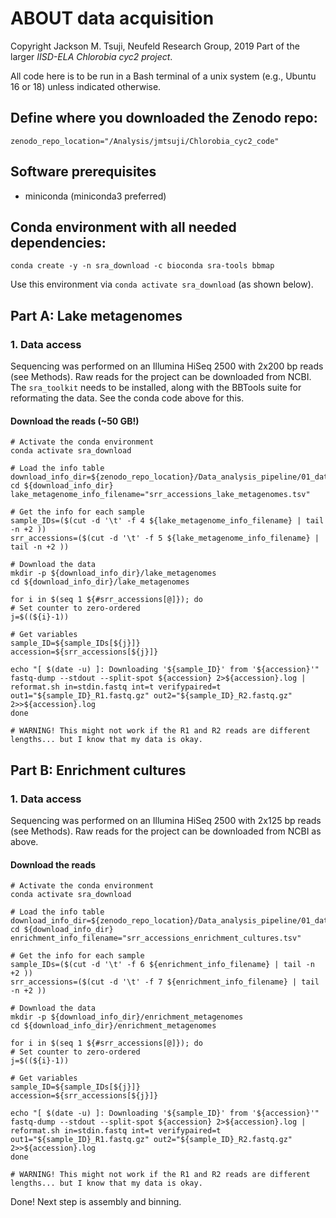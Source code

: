 # ABOUT data acquisition
Copyright Jackson M. Tsuji, Neufeld Research Group, 2019
Part of the larger *IISD-ELA Chlorobia cyc2 project*.

All code here is to be run in a Bash terminal of a unix system (e.g., Ubuntu 16 or 18) unless indicated otherwise.

## Define where you downloaded the Zenodo repo:
```
zenodo_repo_location="/Analysis/jmtsuji/Chlorobia_cyc2_code"
```

## Software prerequisites
- miniconda (miniconda3 preferred)


## Conda environment with all needed dependencies:
```
conda create -y -n sra_download -c bioconda sra-tools bbmap
```
Use this environment via `conda activate sra_download` (as shown below).


## Part A: Lake metagenomes
### 1. Data access
Sequencing was performed on an Illumina HiSeq 2500 with 2x200 bp reads (see Methods). Raw reads for the project can be downloaded from NCBI. The `sra_toolkit` needs to be installed, along with the BBTools suite for reformating the data. See the conda code above for this.

#### Download the reads (~50 GB!)
```
# Activate the conda environment
conda activate sra_download

# Load the info table
download_info_dir=${zenodo_repo_location}/Data_analysis_pipeline/01_data_acquisition
cd ${download_info_dir}
lake_metagenome_info_filename="srr_accessions_lake_metagenomes.tsv"

# Get the info for each sample
sample_IDs=($(cut -d '\t' -f 4 ${lake_metagenome_info_filename} | tail -n +2 ))
srr_accessions=($(cut -d '\t' -f 5 ${lake_metagenome_info_filename} | tail -n +2 ))

# Download the data
mkdir -p ${download_info_dir}/lake_metagenomes
cd ${download_info_dir}/lake_metagenomes

for i in $(seq 1 ${#srr_accessions[@]}); do
# Set counter to zero-ordered
j=$((${i}-1))

# Get variables
sample_ID=${sample_IDs[${j}]}
accession=${srr_accessions[${j}]}

echo "[ $(date -u) ]: Downloading '${sample_ID}' from '${accession}'"
fastq-dump --stdout --split-spot ${accession} 2>${accession}.log | reformat.sh in=stdin.fastq int=t verifypaired=t out1="${sample_ID}_R1.fastq.gz" out2="${sample_ID}_R2.fastq.gz" 2>>${accession}.log
done

# WARNING! This might not work if the R1 and R2 reads are different lengths... but I know that my data is okay.
```


## Part B: Enrichment cultures
### 1. Data access
Sequencing was performed on an Illumina HiSeq 2500 with 2x125 bp reads (see Methods). Raw reads for the project can be downloaded from NCBI as above.

#### Download the reads
```
# Activate the conda environment
conda activate sra_download

# Load the info table
download_info_dir=${zenodo_repo_location}/Data_analysis_pipeline/01_data_acquisition
cd ${download_info_dir}
enrichment_info_filename="srr_accessions_enrichment_cultures.tsv"

# Get the info for each sample
sample_IDs=($(cut -d '\t' -f 6 ${enrichment_info_filename} | tail -n +2 ))
srr_accessions=($(cut -d '\t' -f 7 ${enrichment_info_filename} | tail -n +2 ))

# Download the data
mkdir -p ${download_info_dir}/enrichment_metagenomes
cd ${download_info_dir}/enrichment_metagenomes

for i in $(seq 1 ${#srr_accessions[@]}); do
# Set counter to zero-ordered
j=$((${i}-1))

# Get variables
sample_ID=${sample_IDs[${j}]}
accession=${srr_accessions[${j}]}

echo "[ $(date -u) ]: Downloading '${sample_ID}' from '${accession}'"
fastq-dump --stdout --split-spot ${accession} 2>${accession}.log | reformat.sh in=stdin.fastq int=t verifypaired=t out1="${sample_ID}_R1.fastq.gz" out2="${sample_ID}_R2.fastq.gz" 2>>${accession}.log
done

# WARNING! This might not work if the R1 and R2 reads are different lengths... but I know that my data is okay.
```

Done! Next step is assembly and binning.

